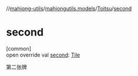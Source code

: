 //[mahjong-utils](../../../index.md)/[mahjongutils.models](../index.md)/[Toitsu](index.md)/[second](second.md)

# second

[common]\
open override val [second](second.md): [Tile](../-tile/index.md)

第二张牌
